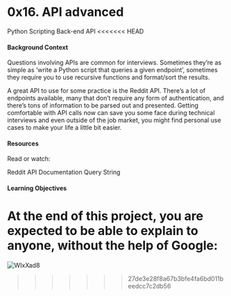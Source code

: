 # 0x16. API advanced

Python Scripting Back-end API
<<<<<<< HEAD
#### Background Context
Questions involving APIs are common for interviews. Sometimes they’re as simple as ‘write a Python script that queries a given endpoint’, sometimes they require you to use recursive functions and format/sort the results.

A great API to use for some practice is the Reddit API. There’s a lot of endpoints available, many that don’t require any form of authentication, and there’s tons of information to be parsed out and presented. Getting comfortable with API calls now can save you some face during technical interviews and even outside of the job market, you might find personal use cases to make your life a little bit easier.

#### Resources
Read or watch:

Reddit API Documentation
Query String
#### Learning Objectives
At the end of this project, you are expected to be able to explain to anyone, without the help of Google: 
=======
#### 
![WIxXad8](https://github.com/AyanSwarga/alx-system_engineering-devops/assets/117749127/5d58570c-0374-4730-a0c2-6680bb1c9976)
>>>>>>> 27de3e28f8a67b3bfe4fa6bd011beedcc7c2db56
